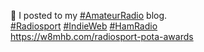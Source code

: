 🤖 I posted to my [\#<span>AmateurRadio</span>](https://social.lol/tags/AmateurRadio) blog.  
[\#<span>Radiosport</span>](https://social.lol/tags/Radiosport) [\#<span>IndieWeb</span>](https://social.lol/tags/IndieWeb) [\#<span>HamRadio</span>](https://social.lol/tags/HamRadio)  
[<span class="invisible">https://</span><span class="ellipsis">w8mhb.com/radiosport-pota-awar</span><span class="invisible">ds</span>](https://w8mhb.com/radiosport-pota-awards)